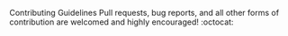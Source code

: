 Contributing Guidelines
Pull requests, bug reports, and all other forms of contribution are welcomed and highly encouraged! :octocat:

